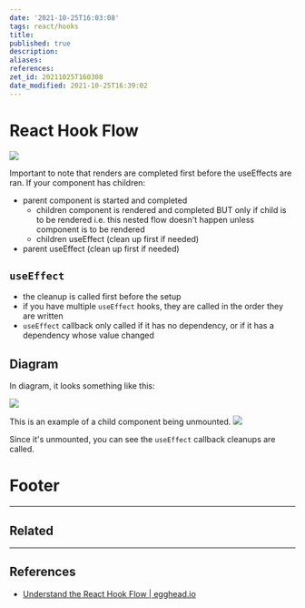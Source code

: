 ```yaml
---
date: '2021-10-25T16:03:08'
tags: react/hooks
title:
published: true
description:
aliases:
references:
zet_id: 20211025T160308
date_modified: 2021-10-25T16:39:02
---
```


# React Hook Flow

![](CleanShot-2021-10-25-at-16.08.09@2x.png)

Important to note that renders are completed first before the useEffects are ran. If your component has children:
- parent component is started and completed
	- children component is rendered and completed BUT only if child is to be rendered i.e. this nested flow doesn't happen unless component is to be rendered
	- children useEffect (clean up first if needed)
- parent useEffect (clean up first if needed)

## `useEffect`

- the cleanup is called first before the setup
- if you have multiple `useEffect` hooks, they are called in the order they are written
- `useEffect` callback only called if it has no dependency, or if it has a dependency whose value changed

## Diagram

In diagram, it looks something like this:

![](CleanShot-2021-10-25-at-16.24.27.png)

This is an example of a child component being unmounted.
![](CleanShot-2021-10-25-at-16.31.43@2x.png)

Since it's unmounted, you can see the `useEffect` callback cleanups are called.

# Footer

---

## Related

---

## References

- [Understand the React Hook Flow | egghead.io](https://egghead.io/lessons/react-understand-the-react-hook-flow)
